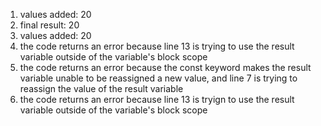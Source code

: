 1. values added: 20
2. final result: 20
3. values added: 20
4. the code returns an error because line 13 is trying to use the result variable outside of the variable's block scope
5. the code returns an error because the const keyword makes the result variable unable to be reassigned a new value, and line 7 is trying to reassign the value of the result variable
6. the code returns an error because line 13 is tryign to use the result variable outside of the variable's block scope  

